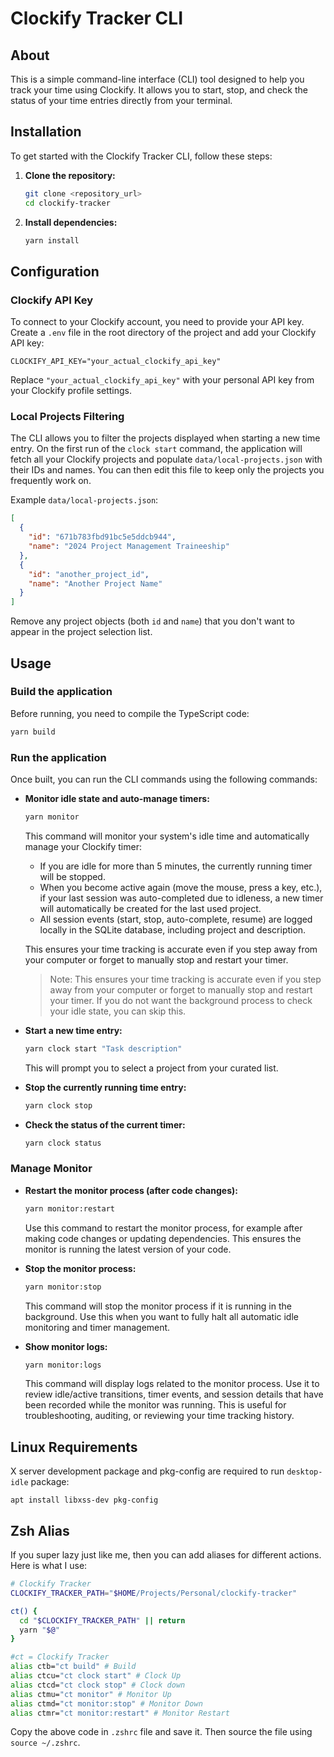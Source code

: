 # Clockify Tracker CLI

## About

This is a simple command-line interface (CLI) tool designed to help you track your time using Clockify. It allows you to start, stop, and check the status of your time entries directly from your terminal.

## Installation

To get started with the Clockify Tracker CLI, follow these steps:

1.  **Clone the repository:**

    ```bash
    git clone <repository_url>
    cd clockify-tracker
    ```

2.  **Install dependencies:**
    ```bash
    yarn install
    ```

## Configuration

### Clockify API Key

To connect to your Clockify account, you need to provide your API key. Create a `.env` file in the root directory of the project and add your Clockify API key:

```
CLOCKIFY_API_KEY="your_actual_clockify_api_key"
```

Replace `"your_actual_clockify_api_key"` with your personal API key from your Clockify profile settings.

### Local Projects Filtering

The CLI allows you to filter the projects displayed when starting a new time entry. On the first run of the `clock start` command, the application will fetch all your Clockify projects and populate `data/local-projects.json` with their IDs and names. You can then edit this file to keep only the projects you frequently work on.

Example `data/local-projects.json`:

```json
[
  {
    "id": "671b783fbd91bc5e5ddcb944",
    "name": "2024 Project Management Traineeship"
  },
  {
    "id": "another_project_id",
    "name": "Another Project Name"
  }
]
```

Remove any project objects (both `id` and `name`) that you don't want to appear in the project selection list.

## Usage

### Build the application

Before running, you need to compile the TypeScript code:

```bash
yarn build
```

### Run the application

Once built, you can run the CLI commands using the following commands:

- **Monitor idle state and auto-manage timers:**

  ```bash
  yarn monitor
  ```

  This command will monitor your system's idle time and automatically manage your Clockify timer:
  - If you are idle for more than 5 minutes, the currently running timer will be stopped.
  - When you become active again (move the mouse, press a key, etc.), if your last session was auto-completed due to idleness, a new timer will automatically be created for the last used project.
  - All session events (start, stop, auto-complete, resume) are logged locally in the SQLite database, including project and description.

  This ensures your time tracking is accurate even if you step away from your computer or forget to manually stop and restart your timer.

  > Note: This ensures your time tracking is accurate even if you step away from your computer or forget to manually stop and restart your timer.
  > If you do not want the background process to check your idle state, you can skip this.

- **Start a new time entry:**

  ```bash
  yarn clock start "Task description"
  ```

  This will prompt you to select a project from your curated list.

- **Stop the currently running time entry:**

  ```bash
  yarn clock stop
  ```

- **Check the status of the current timer:**
  ```bash
  yarn clock status
  ```

### Manage Monitor

- **Restart the monitor process (after code changes):**

  ```bash
  yarn monitor:restart
  ```

  Use this command to restart the monitor process, for example after making code changes or updating dependencies. This ensures the monitor is running the latest version of your code.

- **Stop the monitor process:**

  ```bash
  yarn monitor:stop
  ```

  This command will stop the monitor process if it is running in the background. Use this when you want to fully halt all automatic idle monitoring and timer management.

- **Show monitor logs:**

  ```bash
  yarn monitor:logs
  ```

  This command will display logs related to the monitor process. Use it to review idle/active transitions, timer events, and session details that have been recorded while the monitor was running. This is useful for troubleshooting, auditing, or reviewing your time tracking history.

## Linux Requirements

X server development package and pkg-config are required to run `desktop-idle` package:

```
apt install libxss-dev pkg-config
```

## Zsh Alias

If you super lazy just like me, then you can add aliases for different actions. Here is what I use:

```bash
# Clockify Tracker
CLOCKIFY_TRACKER_PATH="$HOME/Projects/Personal/clockify-tracker"

ct() {
  cd "$CLOCKIFY_TRACKER_PATH" || return
  yarn "$@"
}

#ct = Clockify Tracker
alias ctb="ct build" # Build
alias ctcu="ct clock start" # Clock Up
alias ctcd="ct clock stop" # Clock down
alias ctmu="ct monitor" # Monitor Up
alias ctmd="ct monitor:stop" # Monitor Down
alias ctmr="ct monitor:restart" # Monitor Restart
```

Copy the above code in `.zshrc` file and save it. Then source the file using `source ~/.zshrc`.
